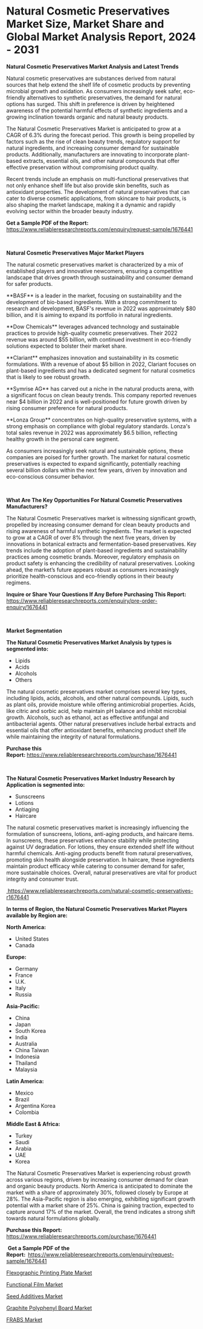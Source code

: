 <p><h1>Natural Cosmetic Preservatives Market Size, Market Share and Global Market Analysis Report, 2024 - 2031</h1></p><p><strong>Natural Cosmetic Preservatives Market Analysis and Latest Trends</strong></p>
<p><p>Natural cosmetic preservatives are substances derived from natural sources that help extend the shelf life of cosmetic products by preventing microbial growth and oxidation. As consumers increasingly seek safer, eco-friendly alternatives to synthetic preservatives, the demand for natural options has surged. This shift in preference is driven by heightened awareness of the potential harmful effects of synthetic ingredients and a growing inclination towards organic and natural beauty products.</p><p>The Natural Cosmetic Preservatives Market is anticipated to grow at a CAGR of 6.3% during the forecast period. This growth is being propelled by factors such as the rise of clean beauty trends, regulatory support for natural ingredients, and increasing consumer demand for sustainable products. Additionally, manufacturers are innovating to incorporate plant-based extracts, essential oils, and other natural compounds that offer effective preservation without compromising product quality.</p><p>Recent trends include an emphasis on multi-functional preservatives that not only enhance shelf life but also provide skin benefits, such as antioxidant properties. The development of natural preservatives that can cater to diverse cosmetic applications, from skincare to hair products, is also shaping the market landscape, making it a dynamic and rapidly evolving sector within the broader beauty industry.</p></p>
<p><strong>Get a Sample PDF of the Report:&nbsp;</strong> <a href="https://www.reliableresearchreports.com/enquiry/request-sample/1676441?utm_campaign=37&utm_medium=2&utm_source=Github&utm_content=ia&utm_term=10122024&utm_id=natural-cosmetic-preservatives">https://www.reliableresearchreports.com/enquiry/request-sample/1676441</a></p>
<p>&nbsp;</p>
<p><strong>Natural Cosmetic Preservatives Major Market Players</strong></p>
<p><p>The natural cosmetic preservatives market is characterized by a mix of established players and innovative newcomers, ensuring a competitive landscape that drives growth through sustainability and consumer demand for safer products.</p><p>**BASF** is a leader in the market, focusing on sustainability and the development of bio-based ingredients. With a strong commitment to research and development, BASF's revenue in 2022 was approximately $80 billion, and it is aiming to expand its portfolio in natural ingredients.</p><p>**Dow Chemicals** leverages advanced technology and sustainable practices to provide high-quality cosmetic preservatives. Their 2022 revenue was around $55 billion, with continued investment in eco-friendly solutions expected to bolster their market share.</p><p>**Clariant** emphasizes innovation and sustainability in its cosmetic formulations. With a revenue of about $5 billion in 2022, Clariant focuses on plant-based ingredients and has a dedicated segment for natural cosmetics that is likely to see robust growth.</p><p>**Symrise AG** has carved out a niche in the natural products arena, with a significant focus on clean beauty trends. This company reported revenues near $4 billion in 2022 and is well-positioned for future growth driven by rising consumer preference for natural products.</p><p>**Lonza Group** concentrates on high-quality preservative systems, with a strong emphasis on compliance with global regulatory standards. Lonza's total sales revenue in 2022 was approximately $6.5 billion, reflecting healthy growth in the personal care segment.</p><p>As consumers increasingly seek natural and sustainable options, these companies are poised for further growth. The market for natural cosmetic preservatives is expected to expand significantly, potentially reaching several billion dollars within the next few years, driven by innovation and eco-conscious consumer behavior.</p></p>
<p>&nbsp;</p>
<p><strong>What Are The Key Opportunities For Natural Cosmetic Preservatives Manufacturers?</strong></p>
<p><p>The Natural Cosmetic Preservatives market is witnessing significant growth, propelled by increasing consumer demand for clean beauty products and rising awareness of harmful synthetic ingredients. The market is expected to grow at a CAGR of over 8% through the next five years, driven by innovations in botanical extracts and fermentation-based preservatives. Key trends include the adoption of plant-based ingredients and sustainability practices among cosmetic brands. Moreover, regulatory emphasis on product safety is enhancing the credibility of natural preservatives. Looking ahead, the market’s future appears robust as consumers increasingly prioritize health-conscious and eco-friendly options in their beauty regimens.</p></p>
<p><strong>Inquire or Share Your Questions If Any Before Purchasing This Report:</strong> <a href="https://www.reliableresearchreports.com/enquiry/pre-order-enquiry/1676441?utm_campaign=37&utm_medium=2&utm_source=Github&utm_content=ia&utm_term=10122024&utm_id=natural-cosmetic-preservatives">https://www.reliableresearchreports.com/enquiry/pre-order-enquiry/1676441</a></p>
<p>&nbsp;</p>
<p><strong>Market Segmentation</strong></p>
<p><strong>The Natural Cosmetic Preservatives Market Analysis by types is segmented into:</strong></p>
<p><ul><li>Lipids</li><li>Acids</li><li>Alcohols</li><li>Others</li></ul></p>
<p><p>The natural cosmetic preservatives market comprises several key types, including lipids, acids, alcohols, and other natural compounds. Lipids, such as plant oils, provide moisture while offering antimicrobial properties. Acids, like citric and sorbic acid, help maintain pH balance and inhibit microbial growth. Alcohols, such as ethanol, act as effective antifungal and antibacterial agents. Other natural preservatives include herbal extracts and essential oils that offer antioxidant benefits, enhancing product shelf life while maintaining the integrity of natural formulations.</p></p>
<p><strong>Purchase this Report:&nbsp;</strong><a href="https://www.reliableresearchreports.com/purchase/1676441?utm_campaign=37&utm_medium=2&utm_source=Github&utm_content=ia&utm_term=10122024&utm_id=natural-cosmetic-preservatives">https://www.reliableresearchreports.com/purchase/1676441</a></p>
<p>&nbsp;</p>
<p><strong>The Natural Cosmetic Preservatives Market Industry Research by Application is segmented into:</strong></p>
<p><ul><li>Sunscreens</li><li>Lotions</li><li>Antiaging</li><li>Haircare</li></ul></p>
<p><p>The natural cosmetic preservatives market is increasingly influencing the formulation of sunscreens, lotions, anti-aging products, and haircare items. In sunscreens, these preservatives enhance stability while protecting against UV degradation. For lotions, they ensure extended shelf life without harmful chemicals. Anti-aging products benefit from natural preservatives, promoting skin health alongside preservation. In haircare, these ingredients maintain product efficacy while catering to consumer demand for safer, more sustainable choices. Overall, natural preservatives are vital for product integrity and consumer trust.</p></p>
<p><a href="https://www.reliableresearchreports.com/natural-cosmetic-preservatives-r1676441?utm_campaign=37&utm_medium=2&utm_source=Github&utm_content=ia&utm_term=10122024&utm_id=natural-cosmetic-preservatives">&nbsp;https://www.reliableresearchreports.com/natural-cosmetic-preservatives-r1676441</a></p>
<p><strong>In terms of Region, the Natural Cosmetic Preservatives Market Players available by Region are:</strong></p>
<p>
    <p> <strong> North America: </strong>
        <ul>
            <li>United States</li>
            <li>Canada</li>
        </ul>
        </p> 
    <p> <strong> Europe: </strong>
        <ul>
            <li>Germany</li>
            <li>France</li>
            <li>U.K.</li>
            <li>Italy</li>
            <li>Russia</li>
        </ul>
        </p> 
    <p> <strong> Asia-Pacific: </strong>
        <ul>
            <li>China</li>
            <li>Japan</li>
            <li>South Korea</li>
            <li>India</li>
            <li>Australia</li>
            <li>China Taiwan</li>
            <li>Indonesia</li>
            <li>Thailand</li>
            <li>Malaysia</li>
        </ul>
        </p> 
    <p> <strong> Latin America: </strong>
        <ul>
            <li>Mexico</li>
            <li>Brazil</li>
            <li>Argentina Korea</li>
            <li>Colombia</li>
        </ul>
        </p> 
    <p> <strong> Middle East & Africa: </strong>
        <ul>
            <li>Turkey</li>
            <li>Saudi</li>
            <li>Arabia</li>
            <li>UAE</li>
            <li>Korea</li>
        </ul>
    </p>
    </p>
<p><p>The Natural Cosmetic Preservatives Market is experiencing robust growth across various regions, driven by increasing consumer demand for clean and organic beauty products. North America is anticipated to dominate the market with a share of approximately 30%, followed closely by Europe at 28%. The Asia-Pacific region is also emerging, exhibiting significant growth potential with a market share of 25%. China is gaining traction, expected to capture around 17% of the market. Overall, the trend indicates a strong shift towards natural formulations globally.</p></p>
<p><strong>Purchase this Report: </strong><a href="https://www.reliableresearchreports.com/purchase/1676441?utm_campaign=37&utm_medium=2&utm_source=Github&utm_content=ia&utm_term=10122024&utm_id=natural-cosmetic-preservatives">https://www.reliableresearchreports.com/purchase/1676441</a></p>
<p>&nbsp;<strong>Get a Sample PDF of the Report:&nbsp;&nbsp;</strong><a href="https://www.reliableresearchreports.com/enquiry/request-sample/1676441?utm_campaign=37&utm_medium=2&utm_source=Github&utm_content=ia&utm_term=10122024&utm_id=natural-cosmetic-preservatives">https://www.reliableresearchreports.com/enquiry/request-sample/1676441</a></p>
<p><strong></strong></p>
<p><p><a href="https://www.linkedin.com/pulse/flexographic-printing-plate-market-analysis-historical-data-vrsyf?utm_campaign=37&utm_medium=2&utm_source=Github&utm_content=ia&utm_term=10122024&utm_id=natural-cosmetic-preservatives">Flexographic Printing Plate Market</a></p><p><a href="https://www.linkedin.com/pulse/navigating-functional-film-market-size-trends-revenue-growth-l6ulf?utm_campaign=37&utm_medium=2&utm_source=Github&utm_content=ia&utm_term=10122024&utm_id=natural-cosmetic-preservatives">Functional Film Market</a></p><p><a href="https://github.com/wwwkeltoum/Market-Research-Report-List-5/blob/main/seed-additives-market.md?utm_campaign=37&utm_medium=2&utm_source=Github&utm_content=ia&utm_term=10122024&utm_id=natural-cosmetic-preservatives">Seed Additives Market</a></p><p><a href="https://github.com/joannesouthgate/Market-Research-Report-List-5/blob/main/graphite-polyphenyl-board-market.md?utm_campaign=37&utm_medium=2&utm_source=Github&utm_content=ia&utm_term=10122024&utm_id=natural-cosmetic-preservatives">Graphite Polyphenyl Board Market</a></p><p><a href="https://www.linkedin.com/pulse/frabs-market-analysis-report-2024-2031-projected-cagr-131-focus-vbcvf?utm_campaign=37&utm_medium=2&utm_source=Github&utm_content=ia&utm_term=10122024&utm_id=natural-cosmetic-preservatives">FRABS Market</a></p></p>